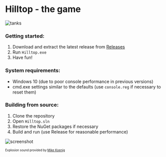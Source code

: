 # Hilltop - the game

![tanks](https://cloud.githubusercontent.com/assets/5758387/21946367/d1938dbc-d9e8-11e6-81b5-9978a8f2368f.png)

### Getting started:

1. Download and extract the latest release from [Releases](https://github.com//Bogdacutu/Hilltop/releases)
2. Run `Hilltop.exe`
3. Have fun!

### System requirements:

* Windows 10 (due to poor console performance in previous versions)
* cmd.exe settings similar to the defaults (use `console.reg` if necessary to reset them)

### Building from source:

1. Clone the repository
2. Open `Hilltop.sln`
3. Restore the NuGet packages if necessary
4. Build and run (use Release for reasonable performance)

![screenshot](https://cloud.githubusercontent.com/assets/5758387/21946531/80aa105a-d9e9-11e6-9227-58d4f2e70d85.png)

<sup><sub>Explosion sound provided by [Mike Koenig](http://soundbible.com/1467-Grenade-Explosion.html)</sub></sup>
